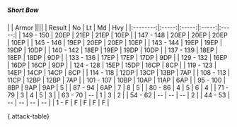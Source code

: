 ##### Short Bow

|      |   Armor   ||||
|   Result   |   No   |   Lt   |   Md   |   Hvy   |
|:--------:|:-----:|:-----:|:-----:|:-----:|
| 149 - 150 | 20EP | 21EP | 21EP | 10EP |
| 147 - 148 | 20EP | 20EP | 20EP | 10EP |
| 145 - 146 | 19EP | 20EP | 20EP | 10EP |
| 143 - 144 | 19EP | 19EP | 19DP | 10DP |
| 140 - 142 | 18EP | 19EP | 19DP | 10DP |
| 137 - 139 | 18EP | 18EP | 18DP | 9DP |
| 133 - 136 | 17EP | 17EP | 17DP | 9DP |
| 129 - 132 | 16EP | 16DP | 16CP | 9DP |
| 124 - 128 | 15EP | 15DP | 16CP | 8CP |
| 119 - 123 | 14EP | 14CP | 14CP | 8CP |
| 114 - 118 | 12DP | 13CP | 13BP | 7AP |
| 108 - 113 | 11CP | 12BP | 12BP | 7AP |
| 101 - 107 | 10BP | 10AP | 11AP | 6AP |
| 95 - 100 | 8BP | 9AP | 9AP | 5 |
| 87 - 94 | 6AP | 7 | 8 | 5 |
| 80 - 86 | 4 | 5 | 6 | 4 |
| 71 - 79 | 3 | 4 | 5 | 3 |
| 63 - 70 | --  | 1 | 3 | 2 |
| 54 - 62 | --  | --  | --  | 2 |
| 44 - 53 | --  | --  | --  | --  |
| 1 - F | F | F | F | F |

{.attack-table}
